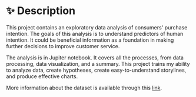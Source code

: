 # :sparkles: Description
This project contains an exploratory data analysis of consumers' purchase intention. The goals of this analysis is to understand predictors of human intention. It could be beneficial information as a foundation in making further decisions to improve customer service.

The analysis is in Jupiter notebook. It covers all the processes, from data processing, data visualization, and a summary. This project trains my ability to analyze data, create hypotheses, create easy-to-understand storylines, and produce effective charts.

More information about the dataset is available through this [link](https://archive.ics.uci.edu/ml/datasets/Online+Shoppers+Purchasing+Intention+Dataset#).
